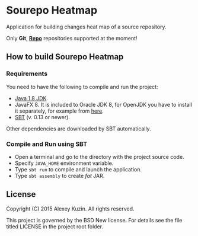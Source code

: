 Sourepo Heatmap
==============
Application for building changes heat map of a source repository.

Only **Git**, **[Repo](https://git.wiki.kernel.org/index.php/Interfaces,_frontends,_and_tools#repo)** repositories supported at the moment!

How to build Sourepo Heatmap
----------------------------
### Requirements ###

You need to have the following to compile and run the project:
* [Java 1.8 JDK](http://www.oracle.com/technetwork/java/javase/downloads/index.html).
* JavaFX 8. It is included to Oracle JDK 8, for OpenJDK you have to install it separately, for example from [here](http://openjdk.java.net/projects/openjfx/).
* [SBT](http://www.scala-sbt.org/) (v. 0.13 or newer).

Other dependencies are downloaded by SBT automatically.

### Compile and Run using SBT ###

* Open a terminal and go to the directory with the project source code.
* Specify `JAVA_HOME` environment variable.
* Type `sbt run` to compile and launch the application.
* Type `sbt assembly` to create _fat_ JAR.

License
-------
Copyright (C) 2015 Alexey Kuzin. All rights reserved.

This project is governed by the BSD New license. For details see the file
titled LICENSE in the project root folder.
